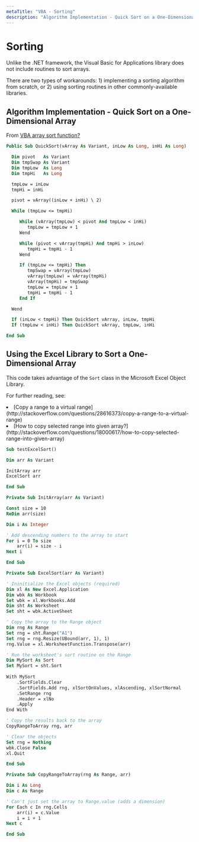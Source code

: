 ```yaml
---
metaTitle: "VBA - Sorting"
description: "Algorithm Implementation - Quick Sort on a One-Dimensional Array, Using the Excel Library to Sort a One-Dimensional Array"
---
```


# Sorting


Unlike the .NET framework, the Visual Basic for Applications library does not include routines to sort arrays.

There are two types of workarounds: 1) implementing a sorting algorithm from scratch, or 2) using sorting routines in other commonly-available libraries.



## Algorithm Implementation - Quick Sort on a One-Dimensional Array


From [VBA array sort function?](http://stackoverflow.com/questions/152319/vba-array-sort-function)

```vb
Public Sub QuickSort(vArray As Variant, inLow As Long, inHi As Long)

  Dim pivot   As Variant
  Dim tmpSwap As Variant
  Dim tmpLow  As Long
  Dim tmpHi   As Long

  tmpLow = inLow
  tmpHi = inHi

  pivot = vArray((inLow + inHi) \ 2)

  While (tmpLow <= tmpHi)

     While (vArray(tmpLow) < pivot And tmpLow < inHi)
        tmpLow = tmpLow + 1
     Wend

     While (pivot < vArray(tmpHi) And tmpHi > inLow)
        tmpHi = tmpHi - 1
     Wend

     If (tmpLow <= tmpHi) Then
        tmpSwap = vArray(tmpLow)
        vArray(tmpLow) = vArray(tmpHi)
        vArray(tmpHi) = tmpSwap
        tmpLow = tmpLow + 1
        tmpHi = tmpHi - 1
     End If

  Wend

  If (inLow < tmpHi) Then QuickSort vArray, inLow, tmpHi
  If (tmpLow < inHi) Then QuickSort vArray, tmpLow, inHi

End Sub

```



## Using the Excel Library to Sort a One-Dimensional Array


This code takes advantage of the `Sort` class in the Microsoft Excel Object Library.

For further reading, see:

<li>
[Copy a range to a virtual range](http://stackoverflow.com/questions/28616373/copy-a-range-to-a-virtual-range)
</li>
<li>
[How to copy selected range into given array?](http://stackoverflow.com/questions/18000617/how-to-copy-selected-range-into-given-array)
</li>

```vb
Sub testExcelSort()

Dim arr As Variant

InitArray arr
ExcelSort arr

End Sub

Private Sub InitArray(arr As Variant)

Const size = 10
ReDim arr(size)

Dim i As Integer

' Add descending numbers to the array to start
For i = 0 To size
    arr(i) = size - i
Next i

End Sub

Private Sub ExcelSort(arr As Variant)

' Ininitialize the Excel objects (required)
Dim xl As New Excel.Application
Dim wbk As Workbook
Set wbk = xl.Workbooks.Add
Dim sht As Worksheet
Set sht = wbk.ActiveSheet

' Copy the array to the Range object
Dim rng As Range
Set rng = sht.Range("A1")
Set rng = rng.Resize(UBound(arr, 1), 1)
rng.Value = xl.WorksheetFunction.Transpose(arr)

' Run the worksheet's sort routine on the Range
Dim MySort As Sort
Set MySort = sht.Sort
    
With MySort
    .SortFields.Clear
    .SortFields.Add rng, xlSortOnValues, xlAscending, xlSortNormal
    .SetRange rng
    .Header = xlNo
    .Apply
End With

' Copy the results back to the array
CopyRangeToArray rng, arr

' Clear the objects
Set rng = Nothing
wbk.Close False
xl.Quit

End Sub

Private Sub CopyRangeToArray(rng As Range, arr)

Dim i As Long
Dim c As Range

' Can't just set the array to Range.value (adds a dimension)
For Each c In rng.Cells
    arr(i) = c.Value
    i = i + 1
Next c

End Sub

```

